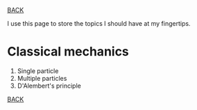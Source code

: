 [BACK](./)

I use this page to store the topics I should have at my fingertips.

# Classical mechanics
1. Single particle
2. Multiple particles
3. D'Alembert's principle


[BACK](./)

